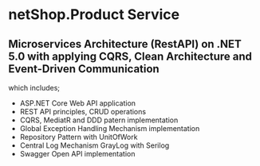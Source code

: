 # netShop.Product Service
## Microservices Architecture (RestAPI) on .NET 5.0 with applying CQRS, Clean Architecture and Event-Driven Communication

 which includes; 
 * ASP.NET Core Web API application
 * REST API principles, CRUD operations
 * CQRS, MediatR and DDD patern implementation
 * Global Exception Handling Mechanism implementation
 * Repository Pattern with UnitOfWork
 * Central Log Mechanism GrayLog with Serilog
 * Swagger Open API implementation
 
